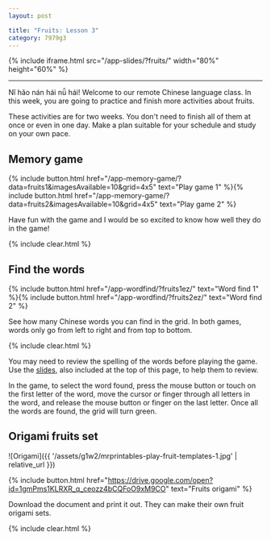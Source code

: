 ```yaml
---
layout: post

title: "Fruits: Lesson 3"
category: 7979g3
---
```


{% include iframe.html src="/app-slides/?fruits/" width="80%" height="60%" %}

---

Nǐ hǎo nán hái nǚ hái! Welcome to our remote Chinese language class. In this week, you are going to practice and finish more activities about fruits.

These activities are for two weeks. You don't need to finish all of them at once or even in one day. Make a plan suitable for your schedule and study on your own pace.

## Memory game

{% include button.html href="/app-memory-game/?data=fruits1&imagesAvailable=10&grid=4x5" text="Play game 1" %}{% include button.html href="/app-memory-game/?data=fruits2&imagesAvailable=10&grid=4x5" text="Play game 2" %}

Have fun with the game and I would be so excited to know how well they do in the game!

{% include clear.html %}

## Find the words

{% include button.html href="/app-wordfind/?fruits1ez/" text="Word find 1" %}{% include button.html href="/app-wordfind/?fruits2ez/" text="Word find 2" %}

See how many Chinese words you can find in the grid. In both games, words only go from left to right and from top to bottom.

{% include clear.html %}

You may need to review the spelling of the words before playing the game. Use the [slides][slides], also included at the top of this page, to help them to review.

In the game, to select the word found, press the mouse button or touch on the first letter of the word, move the cursor or finger through all letters in the word, and release the mouse button or finger on the last letter. Once all the words are found, the grid will turn green.

## Origami fruits set

![Origami]({{ '/assets/g1w2/mrprintables-play-fruit-templates-1.jpg' | relative_url }})

{% include button.html href="https://drive.google.com/open?id=1gmPms1KLRXR_q_ceozz4bCQFoO9xM9CO" text="Fruits origami" %}

Download the document and print it out. They can make their own fruit origami sets.

{% include clear.html %}

[chrome]: https://www.google.com/intl/en/chrome/
[slides]: /app-slides/?fruits/
